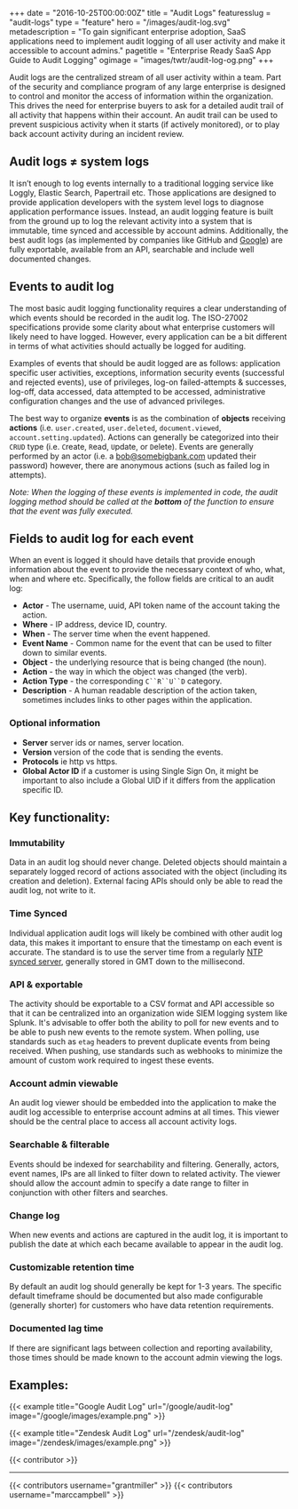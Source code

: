 +++
date = "2016-10-25T00:00:00Z"
title = "Audit Logs"
featuresslug = "audit-logs"
type = "feature"
hero = "/images/audit-log.svg"
metadescription = "To gain significant enterprise adoption, SaaS applications need to implement audit logging of all user activity and make it accessible to account admins."
pagetitle = "Enterprise Ready SaaS App Guide to Audit Logging"
ogimage = "images/twtr/audit-log-og.png"
+++

Audit logs are the centralized stream of all user activity within a team. Part of the security and compliance program of any large enterprise is designed to control and monitor the access of information within the organization. This drives the need for enterprise buyers to ask for a detailed audit trail of all activity that happens within their account. An audit trail can be used to prevent suspicious activity when it starts (if actively monitored), or to play back account activity during an incident review.

## Audit logs ≠ system logs
It isn’t enough to log events internally to a traditional logging service like Loggly, Elastic Search, Papertrail etc. Those applications are designed to provide application developers with the system level logs to diagnose application performance issues. Instead, an audit logging feature is built from the ground up to log the relevant activity into a system that is immutable, time synced and accessible by account admins. Additionally, the best audit logs (as implemented by companies like GitHub and [Google](/google/audit-log)) are fully exportable, available from an API, searchable and include well documented changes.

## Events to audit log
The most basic audit logging functionality requires a clear understanding of which events should be recorded in the audit log. The ISO-27002 specifications provide some clarity about what enterprise customers will likely need to have logged. However, every application can be a bit different in terms of what activities should actually be logged for auditing.

Examples of events that should be audit logged are as follows: application specific user activities, exceptions, information security events (successful and rejected events), use of privileges, log-on failed-attempts & successes, log-off, data accessed, data attempted to be accessed, administrative configuration changes and the use of advanced privileges.

The best way to organize **events** is as the combination of **objects** receiving **actions** (i.e. `user.created`, `user.deleted`, `document.viewed`, `account.setting.updated`). Actions can generally be categorized into their `CRUD` type (i.e. `C`reate, `R`ead, `U`pdate, or `D`elete). Events are generally performed by an actor (i.e. a bob@somebigbank.com updated their password) however, there are anonymous actions (such as failed log in attempts).

*Note: When the logging of these events is implemented in code, the audit logging method should be called at the* ***bottom*** *of the function to ensure that the event was fully executed.*

## Fields to audit log for each event
When an event is logged it should have details that provide enough information about the event to provide the necessary context of who, what, when and where etc. Specifically, the follow fields are critical to an audit log:

- **Actor** - The username, uuid, API token name of the account taking the action.
- **Where** - IP address, device ID, country.
- **When** - The server time when the event happened.
- **Event Name** - Common name for the event that can be used to filter down to similar events.
- **Object** - the underlying resource that is being changed (the noun).
- **Action** - the way in which the object was changed (the verb).
- **Action Type** - the corresponding `C``R``U``D` category.
- **Description** - A human readable description of the action taken, sometimes includes links to other pages within the application.
### Optional information
- **Server** server ids or names, server location.
- **Version** version of the code that is sending the events.
- **Protocols** ie http vs https.
- **Global Actor ID** if a customer is using Single Sign On, it might be important to also include a Global UID if it differs from the application specific ID.

## Key functionality:
### Immutability
Data in an audit log should never change. Deleted objects should maintain a separately logged record of actions associated with the object (including its creation and deletion). External facing APIs should only be able to read the audit log, not write to it.

### Time Synced
Individual application audit logs will likely be combined with other audit log data, this makes it important to ensure that the timestamp on each event is accurate. The standard is to use the server time from a regularly [NTP synced server](https://labs.signalsciences.com/read-this-post-especially-if-you-dont-have-time), generally stored in GMT down to the millisecond.

### API & exportable
The activity should be exportable to a CSV format and API accessible so that it can be centralized into an organization wide SIEM logging system like Splunk. It's advisable to offer both the ability to poll for new events and to be able to push new events to the remote system. When polling, use standards such as `etag` headers to prevent duplicate events from being received. When pushing, use standards such as webhooks to minimize the amount of custom work required to ingest these events.

### Account admin viewable
An audit log viewer should be embedded into the application to make the audit log accessible to enterprise account admins at all times. This viewer should be the central place to access all account activity logs.

### Searchable & filterable
Events should be indexed for searchability and filtering. Generally, actors, event names, IPs are all linked to filter down to related activity. The viewer should allow the account admin to specify a date range to filter in conjunction with other filters and searches.

### Change log
When new events and actions are captured in the audit log, it is important to publish the date at which each became available to appear in the audit log.

### Customizable retention time
By default an audit log should generally be kept for 1-3 years. The specific default timeframe should be documented but also made configurable (generally shorter) for customers who have data retention requirements.

### Documented lag time
If there are significant lags between collection and reporting availability, those times should be made known to the account admin viewing the logs.

## Examples:
{{< example title="Google Audit Log" url="/google/audit-log" image="/google/images/example.png" >}}

{{< example title="Zendesk Audit Log" url="/zendesk/audit-log" image="/zendesk/images/example.png" >}}

{{< contributor >}}

----
{{< contributors username="grantmiller" >}}
{{< contributors username="marccampbell" >}}
